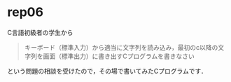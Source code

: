 # rep06

C言語初級者の学生から

> キーボード（標準入力）から適当に文字列を読み込み，最初のc以降の文字列を画面（標準出力）に書き出すCプログラムを書きなさい

という問題の相談を受けたので，その場で書いてみたCプログラムです．